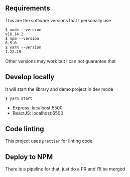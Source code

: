 ## Requirements

This are the software versions that I personally use

```shell
$ node --version
v16.14.2
$ npm --version
8.5.0
$ yarn --version
1.22.19
```

Other versions may work but I can not guarantee that

## Develop locally

It will start the library and demo project in dev mode

```shell
$ yarn start
```

- Express: localhost:5500
- ReactJS: localhost:6500

## Code linting

This project uses `prettier` for linting code

## Deploy to NPM

There is a pipeline for that, just do a PR and I'll be merged
